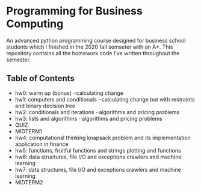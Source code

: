 # Programming for Business Computing
An advanced python programming course designed for business school students which I finished in the 2020 fall semseter with an A+.
This repository contains all the homework code I've written throughout the semester.
## Table of Contents
+ hw0: warm up (bonus)
⋅⋅calculating change
+ hw1: computers and conditionals
⋅⋅calculating change but with restraints and binary decision tree
+ hw2: conditionals and iterations
⋅⋅algorithms and pricing problems
+ hw3: lists and algorithms
⋅⋅algorithms and pricing problems
+ QUIZ
+ MIDTERM1
+ hw4: computational thinking
knapsack problem and its implementation application in finance
+ hw5: functions, fruitful functions and strings
plotting and functions
+ hw6: data structures, file I/O and exceptions
crawlers and machine learning
+ hw7: data structures, file I/O and exceptions
crawlers and machine learning
+ MIDTERM2
